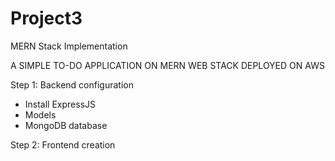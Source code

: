 # Project3
MERN Stack Implementation

A SIMPLE TO-DO APPLICATION ON MERN WEB STACK DEPLOYED ON AWS

Step 1: Backend configuration

- Install ExpressJS
- Models
- MongoDB database

Step 2: Frontend creation
